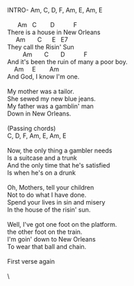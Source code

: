INTRO-&nbsp;Am,&nbsp;C,&nbsp;D,&nbsp;F,&nbsp;Am,&nbsp;E,&nbsp;Am,&nbsp;E\
\
&nbsp;&nbsp;&nbsp;&nbsp;&nbsp;&nbsp;Am&nbsp;&nbsp;&nbsp;C&nbsp;&nbsp;&nbsp;&nbsp;&nbsp;&nbsp;&nbsp;&nbsp;D&nbsp;&nbsp;&nbsp;&nbsp;&nbsp;&nbsp;&nbsp;&nbsp;&nbsp;&nbsp;&nbsp;F\
There&nbsp;is&nbsp;a&nbsp;house&nbsp;in&nbsp;New&nbsp;Orleans\
&nbsp;&nbsp;&nbsp;&nbsp;&nbsp;Am&nbsp;&nbsp;&nbsp;&nbsp;&nbsp;&nbsp;&nbsp;C&nbsp;&nbsp;&nbsp;&nbsp;&nbsp;&nbsp;E&nbsp;&nbsp;&nbsp;E7\
They&nbsp;call&nbsp;the&nbsp;Risin'&nbsp;Sun\
&nbsp;&nbsp;&nbsp;&nbsp;&nbsp;&nbsp;&nbsp;&nbsp;&nbsp;Am&nbsp;&nbsp;&nbsp;&nbsp;&nbsp;&nbsp;&nbsp;C&nbsp;&nbsp;&nbsp;&nbsp;&nbsp;&nbsp;&nbsp;D&nbsp;&nbsp;&nbsp;&nbsp;&nbsp;&nbsp;&nbsp;&nbsp;&nbsp;&nbsp;&nbsp;F\
And&nbsp;it's&nbsp;been&nbsp;the&nbsp;ruin&nbsp;of&nbsp;many&nbsp;a&nbsp;poor&nbsp;boy.\
&nbsp;&nbsp;&nbsp;&nbsp;Am&nbsp;&nbsp;&nbsp;&nbsp;&nbsp;E&nbsp;&nbsp;&nbsp;&nbsp;&nbsp;&nbsp;&nbsp;&nbsp;Am\
And&nbsp;God,&nbsp;I&nbsp;know&nbsp;I'm&nbsp;one.\
\
My&nbsp;mother&nbsp;was&nbsp;a&nbsp;tailor.\
She&nbsp;sewed&nbsp;my&nbsp;new&nbsp;blue&nbsp;jeans.\
My&nbsp;father&nbsp;was&nbsp;a&nbsp;gamblin'&nbsp;man\
Down&nbsp;in&nbsp;New&nbsp;Orleans.\
\
(Passing&nbsp;chords)\
C,&nbsp;D,&nbsp;F,&nbsp;Am,&nbsp;E,&nbsp;Am,&nbsp;E\
\
Now,&nbsp;the&nbsp;only&nbsp;thing&nbsp;a&nbsp;gambler&nbsp;needs\
Is&nbsp;a&nbsp;suitcase&nbsp;and&nbsp;a&nbsp;trunk\
And&nbsp;the&nbsp;only&nbsp;time&nbsp;that&nbsp;he's&nbsp;satisfied\
Is&nbsp;when&nbsp;he's&nbsp;on&nbsp;a&nbsp;drunk\
\
Oh,&nbsp;Mothers,&nbsp;tell&nbsp;your&nbsp;children\
Not&nbsp;to&nbsp;do&nbsp;what&nbsp;I&nbsp;have&nbsp;done.\
Spend&nbsp;your&nbsp;lives&nbsp;in&nbsp;sin&nbsp;and&nbsp;misery\
In&nbsp;the&nbsp;house&nbsp;of&nbsp;the&nbsp;risin'&nbsp;sun.\
\
Well,&nbsp;I've&nbsp;got&nbsp;one&nbsp;foot&nbsp;on&nbsp;the&nbsp;platform.\
the&nbsp;other&nbsp;foot&nbsp;on&nbsp;the&nbsp;train.\
I'm&nbsp;goin'&nbsp;down&nbsp;to&nbsp;New&nbsp;Orleans\
To&nbsp;wear&nbsp;that&nbsp;ball&nbsp;and&nbsp;chain.\
\
First&nbsp;verse&nbsp;again\
\
\
